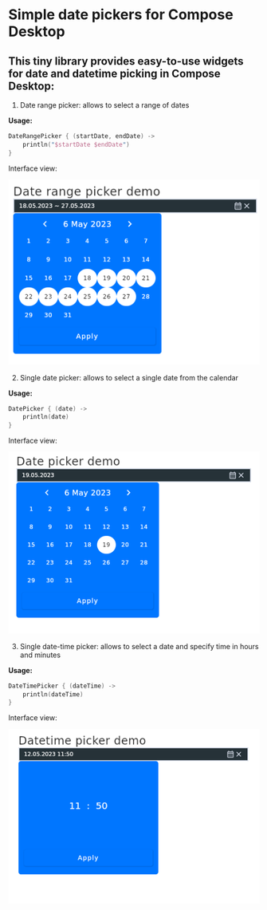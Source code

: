 # Simple date pickers for Compose Desktop

## This tiny library provides easy-to-use widgets for date and datetime picking in Compose Desktop:

1. Date range picker: allows to select a range of dates

**Usage:**
```kotlin
DateRangePicker { (startDate, endDate) ->
    println("$startDate $endDate")
}
```
Interface view:

![Date range picker](https://raw.githubusercontent.com/gleb-skobinsky/jetdesk-calendars/main/images/daterange.png)

2. Single date picker: allows to select a single date from the calendar

**Usage:**
```kotlin
DatePicker { (date) ->
    println(date)
}
```
Interface view:

![Date picker](https://raw.githubusercontent.com/gleb-skobinsky/jetdesk-calendars/main/images/date.png)

3. Single date-time picker: allows to select a date and specify time in hours and minutes

**Usage:**
```kotlin
DateTimePicker { (dateTime) ->
    println(dateTime)
}
```

Interface view:

![Datetime picker](https://raw.githubusercontent.com/gleb-skobinsky/jetdesk-calendars/main/images/datetime.png)

